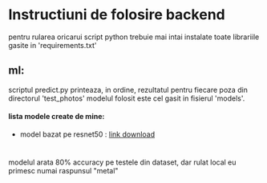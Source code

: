 # Instructiuni de folosire backend
pentru rularea oricarui script python trebuie mai intai instalate toate librariile gasite in 'requirements.txt'

## ml:
scriptul predict.py printeaza, in ordine, rezultatul pentru fiecare poza din directorul 'test_photos'
modelul folosit este cel gasit in fisierul 'models'.
#### lista modele create de mine:
* model bazat pe resnet50 : [link download](https://www.kaggle.com/code/radughenea/waste-classifier/output?scriptVersionId=268544736)
#
  modelul arata 80% accuracy pe testele din dataset, dar rulat local eu primesc numai raspunsul "metal"
